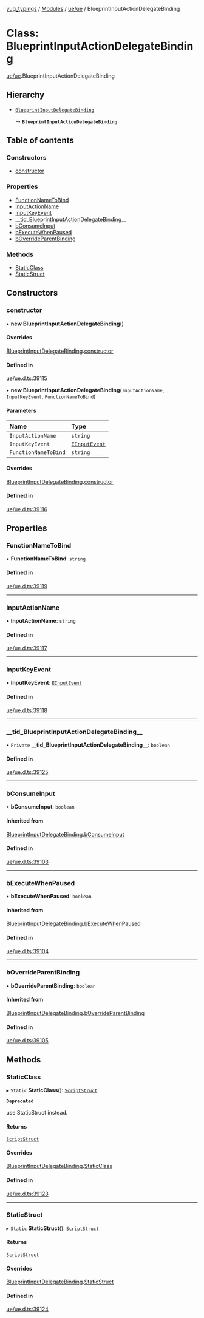 [yug_typings](../README.md) / [Modules](../modules.md) / [ue/ue](../modules/ue_ue.md) / BlueprintInputActionDelegateBinding

# Class: BlueprintInputActionDelegateBinding

[ue/ue](../modules/ue_ue.md).BlueprintInputActionDelegateBinding

## Hierarchy

- [`BlueprintInputDelegateBinding`](ue_ue.BlueprintInputDelegateBinding.md)

  ↳ **`BlueprintInputActionDelegateBinding`**

## Table of contents

### Constructors

- [constructor](ue_ue.BlueprintInputActionDelegateBinding.md#constructor)

### Properties

- [FunctionNameToBind](ue_ue.BlueprintInputActionDelegateBinding.md#functionnametobind)
- [InputActionName](ue_ue.BlueprintInputActionDelegateBinding.md#inputactionname)
- [InputKeyEvent](ue_ue.BlueprintInputActionDelegateBinding.md#inputkeyevent)
- [\_\_tid\_BlueprintInputActionDelegateBinding\_\_](ue_ue.BlueprintInputActionDelegateBinding.md#__tid_blueprintinputactiondelegatebinding__)
- [bConsumeInput](ue_ue.BlueprintInputActionDelegateBinding.md#bconsumeinput)
- [bExecuteWhenPaused](ue_ue.BlueprintInputActionDelegateBinding.md#bexecutewhenpaused)
- [bOverrideParentBinding](ue_ue.BlueprintInputActionDelegateBinding.md#boverrideparentbinding)

### Methods

- [StaticClass](ue_ue.BlueprintInputActionDelegateBinding.md#staticclass)
- [StaticStruct](ue_ue.BlueprintInputActionDelegateBinding.md#staticstruct)

## Constructors

### constructor

• **new BlueprintInputActionDelegateBinding**()

#### Overrides

[BlueprintInputDelegateBinding](ue_ue.BlueprintInputDelegateBinding.md).[constructor](ue_ue.BlueprintInputDelegateBinding.md#constructor)

#### Defined in

[ue/ue.d.ts:39115](https://github.com/YugMetaverse/yug_typings/blob/b7d9b19/ue/ue.d.ts#L39115)

• **new BlueprintInputActionDelegateBinding**(`InputActionName`, `InputKeyEvent`, `FunctionNameToBind`)

#### Parameters

| Name | Type |
| :------ | :------ |
| `InputActionName` | `string` |
| `InputKeyEvent` | [`EInputEvent`](../enums/ue_ue.EInputEvent.md) |
| `FunctionNameToBind` | `string` |

#### Overrides

[BlueprintInputDelegateBinding](ue_ue.BlueprintInputDelegateBinding.md).[constructor](ue_ue.BlueprintInputDelegateBinding.md#constructor)

#### Defined in

[ue/ue.d.ts:39116](https://github.com/YugMetaverse/yug_typings/blob/b7d9b19/ue/ue.d.ts#L39116)

## Properties

### FunctionNameToBind

• **FunctionNameToBind**: `string`

#### Defined in

[ue/ue.d.ts:39119](https://github.com/YugMetaverse/yug_typings/blob/b7d9b19/ue/ue.d.ts#L39119)

___

### InputActionName

• **InputActionName**: `string`

#### Defined in

[ue/ue.d.ts:39117](https://github.com/YugMetaverse/yug_typings/blob/b7d9b19/ue/ue.d.ts#L39117)

___

### InputKeyEvent

• **InputKeyEvent**: [`EInputEvent`](../enums/ue_ue.EInputEvent.md)

#### Defined in

[ue/ue.d.ts:39118](https://github.com/YugMetaverse/yug_typings/blob/b7d9b19/ue/ue.d.ts#L39118)

___

### \_\_tid\_BlueprintInputActionDelegateBinding\_\_

• `Private` **\_\_tid\_BlueprintInputActionDelegateBinding\_\_**: `boolean`

#### Defined in

[ue/ue.d.ts:39125](https://github.com/YugMetaverse/yug_typings/blob/b7d9b19/ue/ue.d.ts#L39125)

___

### bConsumeInput

• **bConsumeInput**: `boolean`

#### Inherited from

[BlueprintInputDelegateBinding](ue_ue.BlueprintInputDelegateBinding.md).[bConsumeInput](ue_ue.BlueprintInputDelegateBinding.md#bconsumeinput)

#### Defined in

[ue/ue.d.ts:39103](https://github.com/YugMetaverse/yug_typings/blob/b7d9b19/ue/ue.d.ts#L39103)

___

### bExecuteWhenPaused

• **bExecuteWhenPaused**: `boolean`

#### Inherited from

[BlueprintInputDelegateBinding](ue_ue.BlueprintInputDelegateBinding.md).[bExecuteWhenPaused](ue_ue.BlueprintInputDelegateBinding.md#bexecutewhenpaused)

#### Defined in

[ue/ue.d.ts:39104](https://github.com/YugMetaverse/yug_typings/blob/b7d9b19/ue/ue.d.ts#L39104)

___

### bOverrideParentBinding

• **bOverrideParentBinding**: `boolean`

#### Inherited from

[BlueprintInputDelegateBinding](ue_ue.BlueprintInputDelegateBinding.md).[bOverrideParentBinding](ue_ue.BlueprintInputDelegateBinding.md#boverrideparentbinding)

#### Defined in

[ue/ue.d.ts:39105](https://github.com/YugMetaverse/yug_typings/blob/b7d9b19/ue/ue.d.ts#L39105)

## Methods

### StaticClass

▸ `Static` **StaticClass**(): [`ScriptStruct`](ue_ue.ScriptStruct.md)

**`Deprecated`**

use StaticStruct instead.

#### Returns

[`ScriptStruct`](ue_ue.ScriptStruct.md)

#### Overrides

[BlueprintInputDelegateBinding](ue_ue.BlueprintInputDelegateBinding.md).[StaticClass](ue_ue.BlueprintInputDelegateBinding.md#staticclass)

#### Defined in

[ue/ue.d.ts:39123](https://github.com/YugMetaverse/yug_typings/blob/b7d9b19/ue/ue.d.ts#L39123)

___

### StaticStruct

▸ `Static` **StaticStruct**(): [`ScriptStruct`](ue_ue.ScriptStruct.md)

#### Returns

[`ScriptStruct`](ue_ue.ScriptStruct.md)

#### Overrides

[BlueprintInputDelegateBinding](ue_ue.BlueprintInputDelegateBinding.md).[StaticStruct](ue_ue.BlueprintInputDelegateBinding.md#staticstruct)

#### Defined in

[ue/ue.d.ts:39124](https://github.com/YugMetaverse/yug_typings/blob/b7d9b19/ue/ue.d.ts#L39124)
